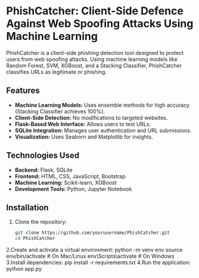 # PhishCatcher: Client-Side Defence Against Web Spoofing Attacks Using Machine Learning

PhishCatcher is a client-side phishing detection tool designed to protect users from web spoofing attacks. Using machine learning models like Random Forest, SVM, XGBoost, and a Stacking Classifier, PhishCatcher classifies URLs as legitimate or phishing.

## Features
- **Machine Learning Models:** Uses ensemble methods for high accuracy (Stacking Classifier achieves 100%).
- **Client-Side Detection:** No modifications to targeted websites.
- **Flask-Based Web Interface:** Allows users to test URLs.
- **SQLite Integration:** Manages user authentication and URL submissions.
- **Visualization:** Uses Seaborn and Matplotlib for insights.

## Technologies Used
- **Backend:** Flask, SQLite
- **Frontend:** HTML, CSS, JavaScript, Bootstrap
- **Machine Learning:** Scikit-learn, XGBoost
- **Development Tools:** Python, Jupyter Notebook

## Installation
1. Clone the repository:
   ```bash
   git clone https://github.com/yourusername/PhishCatcher.git
   cd PhishCatcher
2.Create and activate a virtual environment:
python -m venv env
source env/bin/activate   # On Mac/Linux
env\Scripts\activate      # On Windows
3.Install dependencies:
pip install -r requirements.txt
4.Run the application:
python app.py
